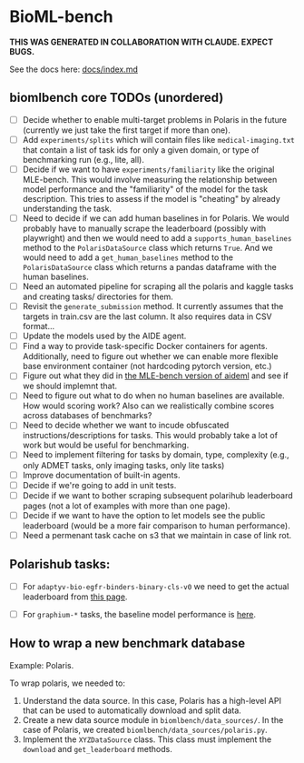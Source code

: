 # BioML-bench

**THIS WAS GENERATED IN COLLABORATION WITH CLAUDE. EXPECT BUGS.**

See the docs here: [docs/index.md](docs/index.md)


## biomlbench core TODOs (unordered)

- [ ] Decide whether to enable multi-target problems in Polaris in the future (currently we just take the first target if more than one). 
- [ ] Add `experiments/splits` which will contain files like `medical-imaging.txt` that contain a list of task ids for only a given domain, or type of benchmarking run (e.g., lite, all).
- [ ] Decide if we want to have `experiments/familiarity` like the original MLE-bench. This would involve measuring the relationship between model performance and the "familiarity" of the model for the task description. This tries to assess if the model is "cheating" by already understanding the task.
- [ ] Need to decide if we can add human baselines in for Polaris. We would probably have to manually scrape the leaderboard (possibly with playwright) and then we would need to add a `supports_human_baselines` method to the `PolarisDataSource` class which returns `True`. And we would need to add a `get_human_baselines` method to the `PolarisDataSource` class which returns a pandas dataframe with the human baselines.
- [ ] Need an automated pipeline for scraping all the polaris and kaggle tasks and creating tasks/ directories for them.
- [ ] Revisit the `generate_submission` method. It currently assumes that the targets in train.csv are the last column. It also requires data in CSV format...
- [ ] Update the models used by the AIDE agent.
- [ ] Find a way to provide task-specific Docker containers for agents. Additionally, need to figure out whether we can enable more flexible base environment container (not hardcoding pytorch version, etc.)
- [ ] Figure out what they did in [the MLE-bench version of aideml](https://github.com/WecoAI/aideml/compare/main...thesofakillers:aideml:main) and see if we should implemnt that.
- [ ] Need to figure out what to do when no human baselines are available. How would scoring work? Also can we realistically combine scores across databases of benchmarks?
- [ ] Need to decide whether we want to incude obfuscated instructions/descriptions for tasks. This would probably take a lot of work but would be useful for benchmarking.
- [ ] Need to implement filtering for tasks by domain, type, complexity (e.g., only ADMET tasks, only imaging tasks, only lite tasks)
- [ ] Improve documentation of built-in agents.
- [ ] Decide if we're going to add in unit tests.
- [ ] Decide if we want to bother scraping subsequent polarihub leaderboard pages (not a lot of examples with more than one page).
- [ ] Decide if we want to have the option to let models see the public leaderboard (would be a more fair comparison to human performance).
- [ ] Need a permenant task cache on s3 that we maintain in case of link rot.

## Polarishub tasks:

- [ ] For `adaptyv-bio-egfr-binders-binary-cls-v0` we need to get the actual leaderboard from [this page](https://www.adaptyv.com/leaderboard/adaptyv-bio-egfr-binders-binary-cls-v0).
- [ ] For `graphium-*` tasks, the baseline model performance is [here](https://graphium-docs.datamol.io/main/baseline.html).


## How to wrap a new benchmark database

Example: Polaris.

To wrap polaris, we needed to:

1. Understand the data source. In this case, Polaris has a high-level API that can be used to automatically download and split data.
2. Create a new data source module in `biomlbench/data_sources/`. In the case of Polaris, we created `biomlbench/data_sources/polaris.py`.
3. Implement the `XYZDataSource` class. This class must implement the `download` and `get_leaderboard` methods.


